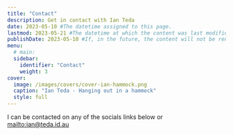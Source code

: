 ```yaml
---
title: "Contact"
description: Get in contact with Ian Teda
date: 2023-05-10 #The datetime assigned to this page.
lastmod: 2023-05-21 #The datetime at which the content was last modified.
publishDate: 2023-05-10 #If, in the future, the content will not be rendered unless the --buildFuture flag is passed to Hugo.
menu:
  # main:
  sidebar:
    identifier: "Contact"
    weight: 3
cover:
  image: /images/covers/cover-ian-hammock.png
  caption: "Ian Teda - Hanging out in a hammock"
  style: full
---
```


I can be contacted on any of the socials links below or [mailto:ian@teda.id.au](mailto:ian+website@teda.id.au)

